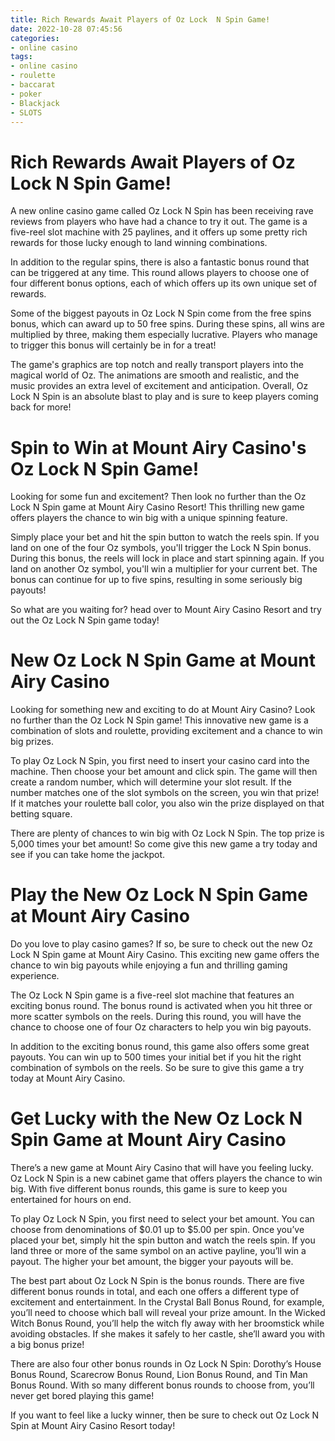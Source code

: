 ```yaml
---
title: Rich Rewards Await Players of Oz Lock  N Spin Game!
date: 2022-10-28 07:45:56
categories:
- online casino
tags:
- online casino
- roulette
- baccarat
- poker
- Blackjack
- SLOTS
---
```



#  Rich Rewards Await Players of Oz Lock  N Spin Game!

A new online casino game called Oz Lock  N Spin has been receiving rave reviews from players who have had a chance to try it out. The game is a five-reel slot machine with 25 paylines, and it offers up some pretty rich rewards for those lucky enough to land winning combinations.

In addition to the regular spins, there is also a fantastic bonus round that can be triggered at any time. This round allows players to choose one of four different bonus options, each of which offers up its own unique set of rewards.

Some of the biggest payouts in Oz Lock  N Spin come from the free spins bonus, which can award up to 50 free spins. During these spins, all wins are multiplied by three, making them especially lucrative. Players who manage to trigger this bonus will certainly be in for a treat!

The game's graphics are top notch and really transport players into the magical world of Oz. The animations are smooth and realistic, and the music provides an extra level of excitement and anticipation. Overall, Oz Lock  N Spin is an absolute blast to play and is sure to keep players coming back for more!

#  Spin to Win at Mount Airy Casino's Oz Lock  N Spin Game!

Looking for some fun and excitement? Then look no further than the Oz Lock N Spin game at Mount Airy Casino Resort! This thrilling new game offers players the chance to win big with a unique spinning feature.

Simply place your bet and hit the spin button to watch the reels spin. If you land on one of the four Oz symbols, you'll trigger the Lock N Spin bonus. During this bonus, the reels will lock in place and start spinning again. If you land on another Oz symbol, you'll win a multiplier for your current bet. The bonus can continue for up to five spins, resulting in some seriously big payouts!

So what are you waiting for? head over to Mount Airy Casino Resort and try out the Oz Lock N Spin game today!

#  New Oz Lock  N Spin Game at Mount Airy Casino

Looking for something new and exciting to do at Mount Airy Casino? Look no further than the Oz Lock N Spin game! This innovative new game is a combination of slots and roulette, providing excitement and a chance to win big prizes.

To play Oz Lock N Spin, you first need to insert your casino card into the machine. Then choose your bet amount and click spin. The game will then create a random number, which will determine your slot result. If the number matches one of the slot symbols on the screen, you win that prize! If it matches your roulette ball color, you also win the prize displayed on that betting square.

There are plenty of chances to win big with Oz Lock N Spin. The top prize is 5,000 times your bet amount! So come give this new game a try today and see if you can take home the jackpot.

#  Play the New Oz Lock  N Spin Game at Mount Airy Casino

Do you love to play casino games? If so, be sure to check out the new Oz Lock N Spin game at Mount Airy Casino. This exciting new game offers the chance to win big payouts while enjoying a fun and thrilling gaming experience.

The Oz Lock N Spin game is a five-reel slot machine that features an exciting bonus round. The bonus round is activated when you hit three or more scatter symbols on the reels. During this round, you will have the chance to choose one of four Oz characters to help you win big payouts.

In addition to the exciting bonus round, this game also offers some great payouts. You can win up to 500 times your initial bet if you hit the right combination of symbols on the reels. So be sure to give this game a try today at Mount Airy Casino.

#  Get Lucky with the New Oz Lock  N Spin Game at Mount Airy Casino

There’s a new game at Mount Airy Casino that will have you feeling lucky. Oz Lock N Spin is a new cabinet game that offers players the chance to win big. With five different bonus rounds, this game is sure to keep you entertained for hours on end.

To play Oz Lock N Spin, you first need to select your bet amount. You can choose from denominations of $0.01 up to $5.00 per spin. Once you’ve placed your bet, simply hit the spin button and watch the reels spin. If you land three or more of the same symbol on an active payline, you’ll win a payout. The higher your bet amount, the bigger your payouts will be.

The best part about Oz Lock N Spin is the bonus rounds. There are five different bonus rounds in total, and each one offers a different type of excitement and entertainment. In the Crystal Ball Bonus Round, for example, you’ll need to choose which ball will reveal your prize amount. In the Wicked Witch Bonus Round, you’ll help the witch fly away with her broomstick while avoiding obstacles. If she makes it safely to her castle, she’ll award you with a big bonus prize!

There are also four other bonus rounds in Oz Lock N Spin: Dorothy’s House Bonus Round, Scarecrow Bonus Round, Lion Bonus Round, and Tin Man Bonus Round. With so many different bonus rounds to choose from, you’ll never get bored playing this game!

If you want to feel like a lucky winner, then be sure to check out Oz Lock N Spin at Mount Airy Casino Resort today!